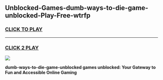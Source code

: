
## Unblocked-Games-dumb-ways-to-die-game-unblocked-Play-Free-wtrfp
<h3>
<a href="https://premium76.site?title=dumb-ways-to-die-game-unblocked&ref=10A">CLICK TO PLAY</a></h3>
<hr>

<h3>
<a href="https://premium76.site?title=dumb-ways-to-die-game-unblocked&ref=10A">CLICK 2 PLAY</a>
  
</h3>

<a href="https://premium76.site?title=dumb-ways-to-die-game-unblocked&ref=10A"><img src="https://clearcache.store/games.png"></a>


**dumb-ways-to-die-game-unblocked games unblocked: Your Gateway to Fun and Accessible Online Gaming**
